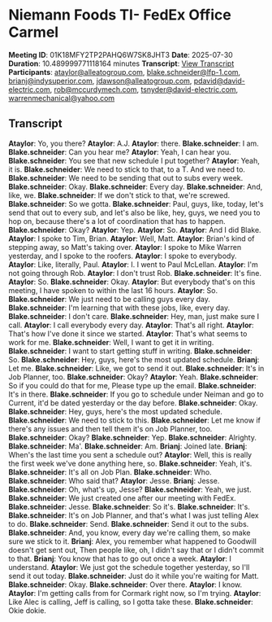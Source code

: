 # Niemann Foods TI- FedEx Office Carmel
**Meeting ID**: 01K18MFY2TP2PAHQ6W7SK8JHT3
**Date**: 2025-07-30
**Duration**: 10.489999771118164 minutes
**Transcript**: [View Transcript](https://app.fireflies.ai/view/01K18MFY2TP2PAHQ6W7SK8JHT3)
**Participants**: ataylor@alleatogroup.com, blake.schneider@lfp-1.com, brianj@indysuperior.com, jdawson@alleatogroup.com, pdavid@david-electric.com, rob@mccurdymech.com, tsnyder@david-electric.com, warrenmechanical@yahoo.com

## Transcript
**Ataylor**: Yo, you there?
**Ataylor**: A.J.
**Ataylor**: there.
**Blake.schneider**: I am.
**Blake.schneider**: Can you hear me?
**Ataylor**: Yeah, I can hear you.
**Blake.schneider**: You see that new schedule I put together?
**Ataylor**: Yeah, it is.
**Blake.schneider**: We need to stick to that, to a T. And we need to.
**Blake.schneider**: We need to be sending that out to subs every week.
**Blake.schneider**: Okay.
**Blake.schneider**: Every day.
**Blake.schneider**: And, like, we.
**Blake.schneider**: If we don't stick to that, we're screwed.
**Blake.schneider**: So we gotta.
**Blake.schneider**: Paul, guys, like, today, let's send that out to every sub, and let's also be like, hey, guys, we need you to hop on, because there's a lot of coordination that has to happen.
**Blake.schneider**: Okay?
**Ataylor**: Yep.
**Ataylor**: So.
**Ataylor**: And I did Blake.
**Ataylor**: I spoke to Tim, Brian.
**Ataylor**: Well, Matt.
**Ataylor**: Brian's kind of stepping away, so Matt's taking over.
**Ataylor**: I spoke to Mike Warren yesterday, and I spoke to the roofers.
**Ataylor**: I spoke to everybody.
**Ataylor**: Like, literally, Paul.
**Ataylor**: I. I went to Paul McLellan.
**Ataylor**: I'm not going through Rob.
**Ataylor**: I don't trust Rob.
**Blake.schneider**: It's fine.
**Ataylor**: So.
**Blake.schneider**: Okay.
**Ataylor**: But everybody that's on this meeting, I have spoken to within the last 16 hours.
**Ataylor**: So.
**Blake.schneider**: We just need to be calling guys every day.
**Blake.schneider**: I'm learning that with these jobs, like, every day.
**Blake.schneider**: I don't care.
**Blake.schneider**: Hey, man, just make sure I call.
**Ataylor**: I call everybody every day.
**Ataylor**: That's all right.
**Ataylor**: That's how I've done it since we started.
**Ataylor**: That's what seems to work for me.
**Blake.schneider**: Well, I want to get it in writing.
**Blake.schneider**: I want to start getting stuff in writing.
**Blake.schneider**: So.
**Blake.schneider**: Hey, guys, here's the most updated schedule.
**Brianj**: Let me.
**Blake.schneider**: Like, we got to send it out.
**Blake.schneider**: It's in Job Planner, too.
**Blake.schneider**: Okay?
**Ataylor**: Yeah.
**Blake.schneider**: So if you could do that for me, Please type up the email.
**Blake.schneider**: It's in there.
**Blake.schneider**: If you go to schedule under Neiman and go to Current, it'd be dated yesterday or the day before.
**Blake.schneider**: Okay.
**Blake.schneider**: Hey, guys, here's the most updated schedule.
**Blake.schneider**: We need to stick to this.
**Blake.schneider**: Let me know if there's any issues and then tell them it's on Job Planner, too.
**Blake.schneider**: Okay?
**Blake.schneider**: Yep.
**Blake.schneider**: Alrighty.
**Blake.schneider**: Ma'.
**Blake.schneider**: Am.
**Brianj**: Joined late.
**Brianj**: When's the last time you sent a schedule out?
**Ataylor**: Well, this is really the first week we've done anything here, so.
**Blake.schneider**: Yeah, it's.
**Blake.schneider**: It's all on Job Plan.
**Blake.schneider**: Who.
**Blake.schneider**: Who said that?
**Ataylor**: Jesse.
**Brianj**: Jesse.
**Blake.schneider**: Oh, what's up, Jesse?
**Blake.schneider**: Yeah, we just.
**Blake.schneider**: We just created one after our meeting with FedEx.
**Blake.schneider**: Jesse.
**Blake.schneider**: So it's.
**Blake.schneider**: It's.
**Blake.schneider**: It's on Job Planner, and that's what I was just telling Alex to do.
**Blake.schneider**: Send.
**Blake.schneider**: Send it out to the subs.
**Blake.schneider**: And, you know, every day we're calling them, so make sure we stick to it.
**Brianj**: Alex, you remember what happened to Goodwill doesn't get sent out, Then people like, oh, I didn't say that or I didn't commit to that.
**Brianj**: You know that has to go out once a week.
**Ataylor**: I understand.
**Ataylor**: We just got the schedule together yesterday, so I'll send it out today.
**Blake.schneider**: Just do it while you're waiting for Matt.
**Blake.schneider**: Okay.
**Blake.schneider**: Over there.
**Ataylor**: I know.
**Ataylor**: I'm getting calls from for Cormark right now, so I'm trying.
**Ataylor**: Like Alec is calling, Jeff is calling, so I gotta take these.
**Blake.schneider**: Okie dokie.